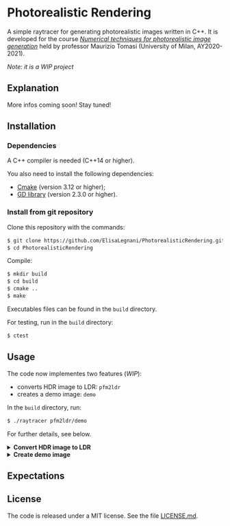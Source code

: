# Photorealistic Rendering
A simple raytracer for generating photorealistic images written in C++. 
It is developed for the course [*Numerical techniques for photorealistic image generation*](https://www.unimi.it/en/education/degree-programme-courses/2021/numerical-tecniques-photorealistic-image-generation) held by professor Maurizio Tomasi (University of Milan, AY2020-2021).

*Note: it is a WIP project*

## Explanation

More infos coming soon! Stay tuned!

## Installation

### Dependencies

A C++ compiler is needed (C++14 or higher).

You also need to install the following dependencies:
- [Cmake](https://cmake.org/) (version 3.12 or higher);
- [GD library](https://libgd.github.io/) (version 2.3.0 or higher).

### Install from git repository

Clone this repository with the commands: 
```sh
$ git clone https://github.com/ElisaLegnani/PhotorealisticRendering.git
$ cd PhotorealisticRendering
```

Compile:

```sh
$ mkdir build
$ cd build
$ cmake ..
$ make
```

Executables files can be found in the `build` directory.

For testing, run in the `build` directory:

```sh
$ ctest
```

## Usage

The code now implementes two features (*WIP*):
- converts HDR image to LDR: `pfm2ldr`
- creates a demo image: `demo`

In the  `build` directory, run: 
  
```sh
$ ./raytracer pfm2ldr/demo
```

For further details, see below.

<details><summary><b>Convert HDR image to LDR</b></summary>

  In the  `build` directory: 
  
  ```sh
  $ ./raytracer pfm2ldr
  ```

  The HDR image format supported is PFM, while LDR ones are PNG and JPG.

  Some parameters need to be set according to the preferences in the output image visualisation:
  - <img src="https://render.githubusercontent.com/render/math?math=a"> – *luminosity normalization factor*: changes image luminosity (default value: 0.3);
  - <img src="https://render.githubusercontent.com/render/math?math=\gamma"> – *monitor calibration factor*: depends on the user's monitor (default value: 1.0);

  You can set these properties directy by command line or being followed step by step:

  #### Command line:

  ```sh
  $ ./raytracer pfm2ldr input_file.pfm 0.3 1.0 output_file.jpg
  ```

  #### Step by step:

  ```sh
  $ ./raytracer pfm2ldr
  Insert input PFM filename: input_file.pfm
  Insert luminosity normalization factor a (0<a<1, 0.3 by default): 0.3
  Insert monitor calibration factor gamma (1.0 by default): 1.0
  You may rerun the program and change a and gamma according to the image visualization preferences.
  Insert output PNG/JPG filename: output_file.png
  ```
  
  ### Example:
  
  In the `examples/pfm2ldr` directory, there is a PFM input file called `memorial.pfm`.
  You can play with the code and parameters simply running (in the `build` directory):
  
  ```sh
  $ ./raytracer pfm2ldr ../examples/pfm2ldr/memorial.pfm 0.3 1.0 ../examples/pfm2ldr/memorial_0.3_1.0.png
  ```

  
 
  <p align="center">
  <img src="./img/example1.png" width="700">
</p>
  
</details>


<details><summary><b>Create demo image</b></summary>

In the  `build` directory: 
  
```sh
$ ./raytracer demo
```

It is also provided a demo image, composed by ten white spheres on a black screen.

You can choose :
  - camera type (orthogonal/perspective);
  - image width;
  - image height;
  - angle of view (deg);
  - output HDR filename (PFM);
  - LDR filename (PNG);
  
again directly or step by step. Here it is shown the command line to run it directly, alternatively it is analogous to the previous feature.

```sh
$ ./raytracer demo perspective width height angle output_file.pfm output_file.png
```
  
  ### Example:
  
 You may easily try the code running in the `examples` directory:
  
  ```sh
$ ./generate-image.sh ANGLE
```
  which automatically run the following code:
  ```sh
$ ../build/./raytracer demo perspective 640 480 ANGLE demo/imageANGLE.pfm demo/imageANGLE.png
  ```
  
  and you just need to set the `ANGLE` (deg) from which you look at the scene.
  
  ### Animation:
  
  In the `examples\demo` directory, there are actually already provided all images from 0 to 360 degree angle in order to create an animation, running the code:
  
  ```sh
$ ./generate-animation.sh
```
  
  
  <p align="center">
    <img src="./img/demo.gif" width="400">
  </p>
  
</details>
  
## Expectations


## License

The code is released under a MIT license. See the file [LICENSE.md](https://github.com/ElisaLegnani/PhotorealisticRendering/blob/master/LICENSE.md).
